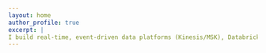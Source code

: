```yaml
---
layout: home
author_profile: true
excerpt: |
I build real-time, event-driven data platforms (Kinesis/MSK), Databricks pipelines, Neo4j streaming graphs, and high-performance SQL systems. This site is my working notebook — deep dives, PoCs, and battle-tested checklists.
---
```

